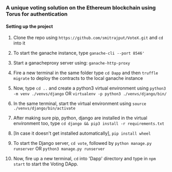 ### A unique voting solution on the Ethereum blockchain using Torus for authentication

#### Setting up the project

1. Clone the repo using `https://github.com/smitrajput/VoteX.git` and `cd` into it
2. To start the ganache instance, type `ganache-cli --port 8546'`
3. Start a ganacheproxy server using: `ganache-http-proxy`

4. Fire a new terminal in the same folder type `cd Dapp` and then `truffle migrate` to deploy the contracts to the local ganache instance
5. Now, type `cd ..` and create a python3 virtual environment using `python3 -m venv ./venvs/django` OR `virtualenv -p python3 ./venvs/django/bin/`
6. In the same terminal, start the virtual environment using `source ./venvs/django/bin/activate`
7. After making sure pip, python, django are installed in the virtual environment too, type `cd django && pip3 install -r requirements.txt`
8. [In case it doesn't get installed automatically], `pip install wheel`
9. To start the Django server, `cd vote`, followed by `python manage.py runserver` OR `python3 manage.py runserver`
10. Now, fire up a new terminal, `cd` into 'Dapp' directory and type in `npm start` to start the Voting DApp.
